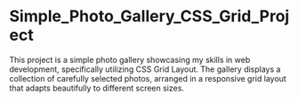 # Simple_Photo_Gallery_CSS_Grid_Project
This project is a simple photo gallery showcasing my skills in web development, specifically utilizing CSS Grid Layout. The gallery displays a collection of carefully selected photos, arranged in a responsive grid layout that adapts beautifully to different screen sizes.
